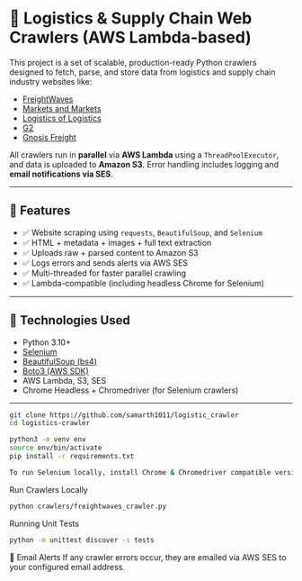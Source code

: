 # 🚚 Logistics & Supply Chain Web Crawlers (AWS Lambda-based)

This project is a set of scalable, production-ready Python crawlers designed to fetch, parse, and store data from logistics and supply chain industry websites like:

- [FreightWaves](https://www.freightwaves.com)
- [Markets and Markets](https://www.marketsandmarkets.com)
- [Logistics of Logistics](https://www.logisticsoflogistics.com)
- [G2](https://www.g2.com)
- [Gnosis Freight](https://www.gnosisfreight.com)

All crawlers run in **parallel** via **AWS Lambda** using a `ThreadPoolExecutor`, and data is uploaded to **Amazon S3**. Error handling includes logging and **email notifications via SES**.

---


## 🚀 Features

- ✅ Website scraping using `requests`, `BeautifulSoup`, and `Selenium`
- ✅ HTML + metadata + images + full text extraction
- ✅ Uploads raw + parsed content to Amazon S3
- ✅ Logs errors and sends alerts via AWS SES
- ✅ Multi-threaded for faster parallel crawling
- ✅ Lambda-compatible (including headless Chrome for Selenium)

---


## 🧰 Technologies Used

- Python 3.10+
- [Selenium](https://www.selenium.dev/)
- [BeautifulSoup (bs4)](https://pypi.org/project/beautifulsoup4/)
- [Boto3 (AWS SDK)](https://boto3.amazonaws.com/)
- AWS Lambda, S3, SES
- Chrome Headless + Chromedriver (for Selenium crawlers)

---

```bash
git clone https://github.com/samarth1011/logistic_crawler
cd logistics-crawler

python3 -m venv env
source env/bin/activate
pip install -r requirements.txt

To run Selenium locally, install Chrome & Chromedriver compatible versions.

```

Run Crawlers Locally

```bash
python crawlers/freightwaves_crawler.py

```

Running Unit Tests

```bash
python -m unittest discover -s tests
```

📩 Email Alerts
If any crawler errors occur, they are emailed via AWS SES to your configured email address.



